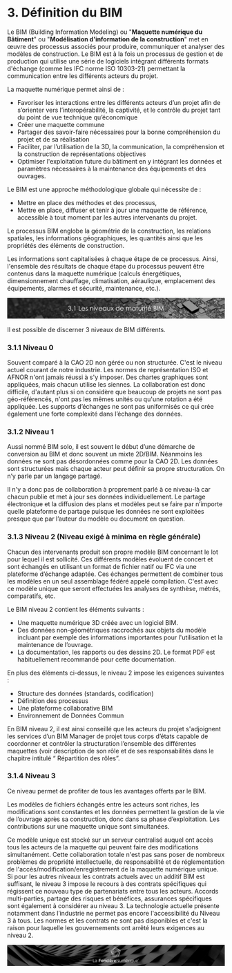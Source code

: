 # 3. Définition du BIM


Le BIM \(Building Information Modeling\) ou "**Maquette numérique du Bâtiment**" ou "**Modélisation d'information de la construction**" met en œuvre des processus associés pour produire, communiquer et analyser des modèles de construction. Le BIM est à la fois un processus de gestion et de production qui utilise une série de logiciels intégrant différents formats d'échange \(comme les IFC norme ISO 10303-21\) permettant la communication entre les différents acteurs du projet.

La maquette numérique permet ainsi de :

* Favoriser les interactions entre les différents acteurs d’un projet afin de s’orienter vers l’interopérabilité, la captivité, et le contrôle du projet tant du point de vue technique qu’économique
* Créer une maquette commune
* Partager des savoir-faire nécessaires pour la bonne compréhension du projet et de sa réalisation
* Faciliter, par l’utilisation de la 3D, la communication, la compréhension et la construction de représentations objectives
* Optimiser l'exploitation future du bâtiment en y intégrant les données et paramètres nécessaires à la maintenance des équipements et des ouvrages.

Le BIM est une approche méthodologique globale qui nécessite de :

* Mettre en place des méthodes et des processus,
* Mettre en place, diffuser et tenir à jour une maquette de référence, accessible à tout moment par les autres intervenants du projet.

Le processus BIM englobe la géométrie de la construction, les relations spatiales, les informations géographiques, les quantités ainsi que les propriétés des éléments de construction.

Les informations sont capitalisées à chaque étape de ce processus. Ainsi, l'ensemble des résultats de chaque étape du processus peuvent être contenus dans la maquette numérique \(calculs énergétiques, dimensionnement chauffage, climatisation, aéraulique, emplacement des équipements, alarmes et sécurité, maintenance, etc.\).

![](../.gitbook/assets/niveau-de-maturite-bim.png)


Il est possible de discerner 3 niveaux de BIM différents.

### 3.1.1 Niveau 0


Souvent comparé à la CAO 2D non gérée ou non structurée. C'est le niveau actuel courant de notre industrie. Les normes de représentation ISO et AFNOR n'ont jamais réussi à s'y imposer. Des chartes graphiques sont appliquées, mais chacun utilise les siennes. La collaboration est donc difficile, d'autant plus si on considère que beaucoup de projets ne sont pas géo-référencés, n'ont pas les mêmes unités ou qu'une rotation a été appliquée. Les supports d’échanges ne sont pas uniformisés ce qui crée également une forte complexité dans l’échange des données.

### 3.1.2 Niveau 1


Aussi nommé BIM solo, il est souvent le début d’une démarche de conversion au BIM et donc souvent un mixte 2D/BIM. Néanmoins les données ne sont pas désordonnées comme pour la CAO 2D. Les données sont structurées mais chaque acteur peut définir sa propre structuration. On n’y parle par un langage partagé.

Il n'y a donc pas de collaboration à proprement parlé à ce niveau-là car chacun publie et met à jour ses données individuellement. Le partage électronique et la diffusion des plans et modèles peut se faire par n’importe quelle plateforme de partage puisque les données ne sont exploitées presque que par l’auteur du modèle ou document en question.

### 3.1.3 Niveau 2 \(Niveau exigé à minima en règle générale\)

Chacun des intervenants produit son propre modèle BIM concernant le lot pour lequel il est sollicité. Ces différents modèles évoluent de concert et sont échangés en utilisant un format de fichier natif ou IFC via une plateforme d’échange adaptée. Ces échanges permettent de combiner tous les modèles en un seul assemblage fédéré appelé compilation. C'est avec ce modèle unique que seront effectuées les analyses de synthèse, métrés, comparatifs, etc.

Le BIM niveau 2 contient les éléments suivants :

* Une maquette numérique 3D créée avec un logiciel BIM.
* Des données non-géométriques raccrochés aux objets du modèle incluant par exemple des informations importantes pour l'utilisation et la maintenance de l’ouvrage. 
* La documentation, les rapports ou des dessins 2D. Le format PDF est habituellement recommandé pour cette documentation.

En plus des éléments ci-dessus, le niveau 2 impose les exigences suivantes :

* Structure des données \(standards, codification\)
* Définition des processus
* Une plateforme collaborative BIM
* Environnement de Données Commun

En BIM niveau 2, il est ainsi conseillé que les acteurs du projet s'adjoignent les services d’un BIM Manager de projet tous corps d’états capable de coordonner et contrôler la structuration l’ensemble des différentes maquettes \(voir description de son rôle et de ses responsabilités dans le chapitre intitulé “ Répartition des rôles”.

### 3.1.4 Niveau 3

Ce niveau permet de profiter de tous les avantages offerts par le BIM.

Les modèles de fichiers échangés entre les acteurs sont riches, les modifications sont constantes et les données permettent la gestion de la vie de l’ouvrage après sa construction, donc dans sa phase d’exploitation. Les contributions sur une maquette unique sont simultanées.

Ce modèle unique est stocké sur un serveur centralisé auquel ont accès tous les acteurs de la maquette qui peuvent faire des modifications simultanément. Cette collaboration totale n'est pas sans poser de nombreux problèmes de propriété intellectuelle, de responsabilité et de réglementation de l'accès/modification/enregistrement de la maquette numérique unique. Si pour les autres niveaux les contrats actuels avec un additif BIM est suffisant, le niveau 3 impose le recours à des contrats spécifiques qui régissent ce nouveau type de partenariats entre tous les acteurs. Accords multi-parties, partage des risques et bénéfices, assurances spécifiques sont également à considérer au niveau 3. La technologie actuelle présente notamment dans l’industrie ne permet pas encore l'accessibilité du Niveau 3 à tous. Les normes et les contrats ne sont pas disponibles et c'est la raison pour laquelle les gouvernements ont arrêté leurs exigences au niveau 2.

![](../.gitbook/assets/wallpaper_fnum_black.jpg)

